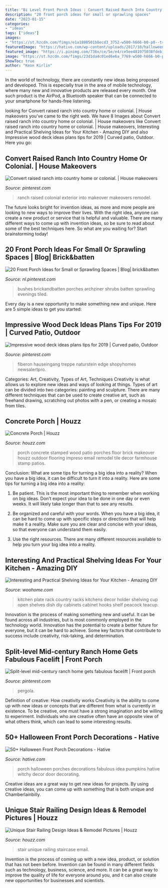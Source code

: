 ```yaml
---
title: "Bi Level Front Porch Ideas : Convert Raised Ranch Into Country Home Or Colonial."
description: "20 front porch ideas for small or sprawling spaces"
date: "2023-01-15"
categories:
- "ideas"
tags: ["ideas"]
images:
- "https://st.hzcdn.com/fimgs/e1a1888501b8ecd3_3752-w500-h666-b0-p0--traditional-porch.jpg"
featuredImage: "https://hative.com/wp-content/uploads/2017/10/halloween-front-porch/34-halloween-front-porch-decorations.jpg"
featured_image: "https://i.pinimg.com/736x/ce/5e/e4/ce5ee481975038fdeb165361e6926d42.jpg"
image: "https://st.hzcdn.com/fimgs/23d1da4c01ed6e6a_7769-w500-h666-b0-p0--traditional-staircase.jpg"
ShowToc: true
author: "Keon Kirlin"
---
```



In the world of technology, there are constantly new ideas being proposed and developed. This is especially true in the area of mobile technology, where many new and innovative products are released every month. One such product is the AirPod, a Bluetooth speaker that can be connected to your smartphone for hands-free listening.

	

		
looking for Convert raised ranch into country home or colonial. | House makeovers you've came to the right web. We have 8 Images about Convert raised ranch into country home or colonial. | House makeovers like Convert raised ranch into country home or colonial. | House makeovers, Interesting and Practical Shelving Ideas for Your Kitchen - Amazing DIY and also Impressive wood deck ideas plans tips for 2019 | Curved patio, Outdoor. Here you go:
		
    
## Convert Raised Ranch Into Country Home Or Colonial. | House Makeovers

<img loading=lazy src="https://i.pinimg.com/736x/0f/b7/9b/0fb79b50f7dee4a7686177ad64ba6094.jpg" onerror="this.onerror=null;this.src='https://tse4.mm.bing.net/th?id=OIP.tuZAVXqd5zFvcV7V98wp9AHaHa&amp;pid=15.1';" alt="Convert raised ranch into country home or colonial. | House makeovers">

_Source: pinterest.com_

>ranch raised colonial exterior into makeover makeovers remodel. 

	

The future looks bright for invention ideas, as more and more people are looking to new ways to improve their lives. With the right idea, anyone can create a new product or service that is helpful and valuable. There are many different ways to come up with invention ideas, so be sure to read about some of the best techniques here. So what are you waiting for? Start brainstorming today!

    
## 20 Front Porch Ideas For Small Or Sprawling Spaces | Blog| Brick&amp;batten

<img loading=lazy src="https://i.pinimg.com/736x/ce/5e/e4/ce5ee481975038fdeb165361e6926d42.jpg" onerror="this.onerror=null;this.src='https://tse1.mm.bing.net/th?id=OIP.j2UqZZDtFk7QCva_slY_mwHaLH&amp;pid=15.1';" alt="20 Front Porch Ideas for Small or Sprawling Spaces | Blog| brick&amp;batten">

_Source: nl.pinterest.com_

>bushes brickandbatten porches archziner shrubs batten sprawling evenings tiled. 

	

Every day is a new opportunity to make something new and unique. Here are 5 simple ideas to get you started: 

    
## Impressive Wood Deck Ideas Plans Tips For 2019 | Curved Patio, Outdoor

<img loading=lazy src="https://i.pinimg.com/originals/30/a3/88/30a38822426727513dbe29398936d5d0.jpg" onerror="this.onerror=null;this.src='https://tse1.mm.bing.net/th?id=OIP.JvHy-24JJM901KlDbCG5JgHaLT&amp;pid=15.1';" alt="Impressive wood deck ideas plans tips for 2019 | Curved patio, Outdoor">

_Source: pinterest.com_

>fiberon hauseingang treppe naturstein edge shopyhomes newsalertpro. 

	

Categories: Art, Creativity, Types of Art, Techniques
Creativity is what allows us to explore new ideas and ways of looking at things. Types of art can be divided into two categories: painting and sculpture. There are many different techniques that can be used to create creative art, such as freehand drawing, scratching out photos with a pen, or creating a mosaic from tiles.

    
## Concrete Porch | Houzz

<img loading=lazy src="https://st.hzcdn.com/fimgs/e1a1888501b8ecd3_3752-w500-h666-b0-p0--traditional-porch.jpg" onerror="this.onerror=null;this.src='https://tse3.mm.bing.net/th?id=OIP.-4Swh4WupX-eYt9q8ad9TQHaJ3&amp;pid=15.1';" alt="Concrete Porch | Houzz">

_Source: houzz.com_

>porch concrete stamped wood patio porches floor brick makeover houzz outdoor flooring impreso email remodel tile decor farmhouse stamp patios. 

	

Conclusion: What are some tips for turning a big idea into a reality?
When you have a big idea, it can be difficult to turn it into a reality. Here are some tips for turning a big idea into a reality:
1. Be patient. This is the most important thing to remember when working on big ideas. Don’t expect your idea to be done in one day or even weeks. It will likely take longer than that to see any results.

2. Be organized and careful with your words. When you have a big idea, it can be hard to come up with specific steps or directions that will help make it a reality. Make sure you are clear and concise with your ideas, so that everyone can understand them easily.

3. Use the right resources. There are many different resources available to help you turn your big idea into a reality.

    
## Interesting And Practical Shelving Ideas For Your Kitchen - Amazing DIY

<img loading=lazy src="http://www.woohome.com/wp-content/uploads/2017/08/kitchen-shelf-ideas-7.jpg" onerror="this.onerror=null;this.src='https://tse4.mm.bing.net/th?id=OIP.ZaZDsPaHquCIXM61_mHXjQHaLW&amp;pid=15.1';" alt="Interesting and Practical Shelving Ideas for Your Kitchen - Amazing DIY">

_Source: woohome.com_

>kitchen plate rack country racks kitchens decor holder shelving cup open shelves dish diy cabinets cabinet hooks shelf peacock teacup. 

	

Innovation is the process of making something new and useful. It can be found across all industries, but is most commonly employed in the technology world. Innovation has the potential to create a better future for everyone, but it can be hard to achieve. Some key factors that contribute to success include creativity, risk-taking, and determination.

    
## Split-level Mid-century Ranch Home Gets Fabulous Facelift | Front Porch

<img loading=lazy src="https://i.pinimg.com/736x/a1/20/4e/a1204ed32b78b7b4a07a9dbe14df4c1c--mid-century-ranch-midcentury-modern.jpg" onerror="this.onerror=null;this.src='https://tse1.mm.bing.net/th?id=OIP.k_C2cFphHtAkaTfjOBoQJwHaFF&amp;pid=15.1';" alt="Split-level mid-century ranch home gets fabulous facelift | Front porch">

_Source: pinterest.com_

>pergola. 

	

Definition of creative: How creativity works
Creativity is the ability to come up with new ideas or concepts that are different from what is currently in existence. To be creative, one must have a strong imagination and be willing to experiment. Individuals who are creative often have an opposite view of what others think, which can lead to some interesting results.

    
## 50+ Halloween Front Porch Decorations - Hative

<img loading=lazy src="https://hative.com/wp-content/uploads/2017/10/halloween-front-porch/34-halloween-front-porch-decorations.jpg" onerror="this.onerror=null;this.src='https://tse3.mm.bing.net/th?id=OIP.6RNQg_d8pcOVnSIMRMrygAHaLH&amp;pid=15.1';" alt="50+ Halloween Front Porch Decorations - Hative">

_Source: hative.com_

>porch halloween porches decorations fabulous idea pumpkins hative witchy decor door decorating. 

	

Creative ideas are a great way to get new ideas for projects. By using creative ideas, you can come up with something that is both unique and Chamberlainbilly.

    
## Unique Stair Railing Design Ideas &amp; Remodel Pictures | Houzz

<img loading=lazy src="https://st.hzcdn.com/fimgs/23d1da4c01ed6e6a_7769-w500-h666-b0-p0--traditional-staircase.jpg" onerror="this.onerror=null;this.src='https://tse1.mm.bing.net/th?id=OIP.cj0utsxPl_qQIIP00rLnjAHaJ3&amp;pid=15.1';" alt="Unique Stair Railing Design Ideas &amp; Remodel Pictures | Houzz">

_Source: houzz.com_

>stair unique railing staircase email. 

	

Invention is the process of coming up with a new idea, product, or solution that has not been before. Invention can be found in many different fields such as technology, business, science, and more. It can be a great way to improve the quality of life for everyone around you, and it can also create new opportunities for businesses and scientists.


